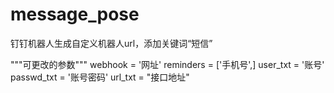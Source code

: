 # message_pose
钉钉机器人生成自定义机器人url，添加关键词“短信”

"""可更改的参数"""
webhook = '网址'
reminders = ['手机号',]
user_txt = '账号'
passwd_txt = '账号密码'
url_txt = "接口地址"
